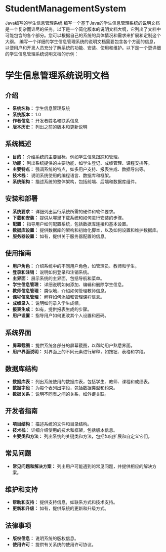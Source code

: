 # StudentManagementSystem
Java编写的学生信息管理系统
编写一个基于Java的学生信息管理系统的说明文档是一个复杂而详尽的任务。以下是一个简化版本的说明文档大纲，它列出了文档中可能包含的各个部分。您可以根据自己的系统的具体情况和需求来扩展和定制这个大纲。
编写一个详细的学生信息管理系统的说明文档需要包含各个方面的信息，以便用户和开发人员充分了解系统的功能、安装、使用和维护。以下是一个更详细的学生信息管理系统说明文档的示例：

# 学生信息管理系统说明文档

## 介绍

- **系统名称：** 学生信息管理系统
- **系统版本：** 1.0
- **作者信息：** 开发者姓名和联系信息
- **版本历史：** 列出之前的版本和更新说明

## 系统概述

- **目的：** 介绍系统的主要目标，例如学生信息跟踪和管理。
- **功能：** 列出系统提供的主要功能，如学生登记、成绩管理、课程安排等。
- **主要特点：** 强调系统的特点，如多用户支持、报表生成、数据导出等。
- **技术栈：** 说明系统使用的编程语言、数据库和框架。
- **系统架构：** 描述系统的整体架构，包括前端、后端和数据库组件。

## 安装和部署

- **系统要求：** 详细列出运行系统所需的硬件和软件要求。
- **下载和安装：** 提供从哪里下载系统和如何进行安装的步骤。
- **配置：** 指导用户如何配置系统，包括数据库连接和基本设置。
- **数据库设置：** 提供数据库的架构和初始化脚本，以及如何设置和维护数据库。
- **服务器设置：** 如有，提供关于服务器配置的信息。

## 使用指南

- **用户角色：** 介绍系统中的不同用户角色，如管理员、教师和学生。
- **登录和注销：** 说明如何登录和注销系统。
- **主界面：** 展示系统的主界面，包括导航和菜单。
- **学生信息管理：** 详细说明如何添加、编辑和删除学生信息。
- **教师信息管理：** 类似地，介绍如何管理教师信息。
- **课程信息管理：** 解释如何添加和管理课程信息。
- **成绩录入：** 说明如何录入学生成绩。
- **报表生成：** 如有，提供报表生成的步骤。
- **用户设置：** 指导用户如何更改其个人设置和密码。

## 系统界面

- **屏幕截图：** 提供系统各部分的屏幕截图，以帮助用户熟悉界面。
- **用户界面说明：** 对界面上的不同元素进行解释，如按钮、表格和字段。

## 数据库结构

- **数据库表：** 列出系统使用的数据库表，包括学生、教师、课程和成绩表。
- **数据字段：** 为每个表列出字段，包括数据类型和约束。
- **数据关系：** 说明不同表之间的关系，如外键关联。

## 开发者指南

- **项目结构：** 描述系统的文件和目录结构。
- **技术栈：** 详细介绍使用的技术和框架，包括版本信息。
- **主要类和方法：** 列出系统的关键类和方法，包括如何扩展和自定义它们。

## 常见问题

- **常见问题和解决方案：** 列出用户可能遇到的常见问题，并提供相应的解决方案。

## 维护和支持

- **帮助和支持：** 提供支持信息，如联系方式和技术支持。
- **更新和升级：** 如有，提供系统的更新和升级方式。

## 法律事项

- **版权信息：** 说明系统的版权信息。
- **使用许可：** 提供有关系统的使用许可协议。


